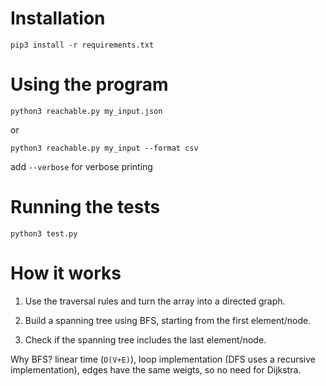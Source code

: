 # Installation

  `pip3 install -r requirements.txt`

# Using the program
  `python3 reachable.py my_input.json`
  
or
  
  `python3 reachable.py my_input --format csv`
  
add `--verbose` for verbose printing

# Running the tests

  `python3 test.py`

# How it works

1. Use the traversal rules and turn the array into a directed graph.

2. Build a spanning tree using BFS, starting from the first element/node.

3. Check if the spanning tree includes the last element/node. 

Why BFS? linear time (`O(V+E)`), loop implementation (DFS uses a recursive implementation), edges have the same weigts, so no need for Dijkstra.
